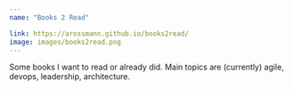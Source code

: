 ```yaml
---
name: "Books 2 Read"

link: https://arossmann.github.io/books2read/
image: images/books2read.png
---
```

Some books I want to read or already did. Main topics are (currently) agile, devops, leadership, architecture. 